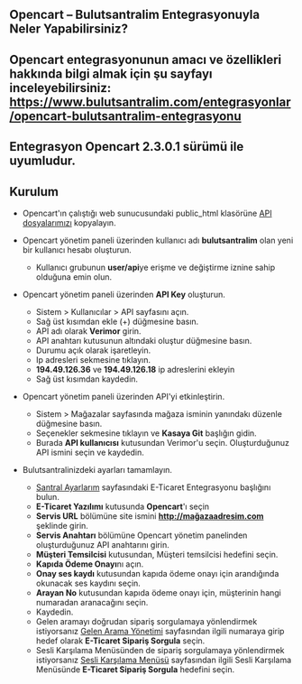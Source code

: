 **Opencart – Bulutsantralim Entegrasyonuyla Neler Yapabilirsiniz?**
----
Opencart entegrasyonunun amacı ve özellikleri hakkında bilgi almak için şu sayfayı inceleyebilirsiniz:  https://www.bulutsantralim.com/entegrasyonlar/opencart-bulutsantralim-entegrasyonu
----
Entegrasyon Opencart 2.3.0.1 sürümü ile uyumludur.
----
**Kurulum**
----
* Opencart'ın çalıştığı web sunucusundaki public_html klasörüne [API dosyalarımızı](https://github.com/verimor/Bulutsantralim-API/tree/master/integrations/opencart/public_html/catalog) kopyalayın.

* Opencart yönetim paneli üzerinden kullanıcı adı **bulutsantralim** olan yeni bir kullanıcı hesabı oluşturun.
     * Kullanıcı grubunun **user/api**ye erişme ve değiştirme iznine sahip olduğuna emin olun.

* Opencart yönetim paneli üzerinden **API Key** oluşturun.
     * Sistem > Kullanıcılar > API sayfasını açın.
     * Sağ üst kısımdan ekle (+) düğmesine basın.
     * API adı olarak **Verimor** girin.
     * API anahtarı kutusunun altındaki oluştur düğmesine basın.
     * Durumu açık olarak işaretleyin.
     * Ip adresleri sekmesine tıklayın.
     * **194.49.126.36** ve **194.49.126.18** ip adreslerini ekleyin
     * Sağ üst kısımdan kaydedin.

* Opencart yönetim paneli üzerinden API'yi etkinleştirin.
     * Sistem > Mağazalar sayfasında mağaza isminin yanındakı düzenle düğmesine basın.
     * Seçenekler sekmesine tıklayın ve **Kasaya Git** başlığın gidin. 
     * Burada **API kullanıcısı** kutusundan Verimor'u seçin. Oluşturduğunuz API ismini seçin ve kaydedin.

* Bulutsantralinizdeki ayarları tamamlayın.
     * [Santral Ayarlarım](https://oim.verimor.com.tr/switch/domain/edit) sayfasındaki E-Ticaret Entegrasyonu başlığını bulun.
     * **E-Ticaret Yazılımı** kutusunda **Opencart**'ı seçin
     * **Servis URL** bölümüne site ismini **http://mağazaadresim.com** şeklinde girin.
     * **Servis Anahtarı** bölümüne Opencart yönetim panelinden oluşturduğunuz API anahtarını girin.
     * **Müşteri Temsilcisi** kutusundan, Müşteri temsilcisi hedefini seçin.
     * **Kapıda Ödeme Onayı**nı açın.
     * **Onay ses kaydı** kutusundan kapıda ödeme onayı için arandığında okunacak ses kaydını seçin.
     * **Arayan No** kutusundan kapıda ödeme onayı için, müşterinin hangi numaradan aranacağını seçin.
     * Kaydedin.
     * Gelen aramayı doğrudan sipariş sorgulamaya yönlendirmek istiyorsanız [Gelen Arama Yönetimi](https://oim.verimor.com.tr/switch/dids) sayfasından ilgili numaraya girip hedef olarak **E-Ticaret Sipariş Sorgula** seçin.
     * Sesli Karşılama Menüsünden de sipariş sorgulamaya yönlendirmek istiyorsanız [Sesli Karşılama Menüsü](https://oim.verimor.com.tr/switch/ivrs) sayfasından ilgili Sesli Karşılama Menüsünde **E-Ticaret Sipariş Sorgula** hedefini seçin.

